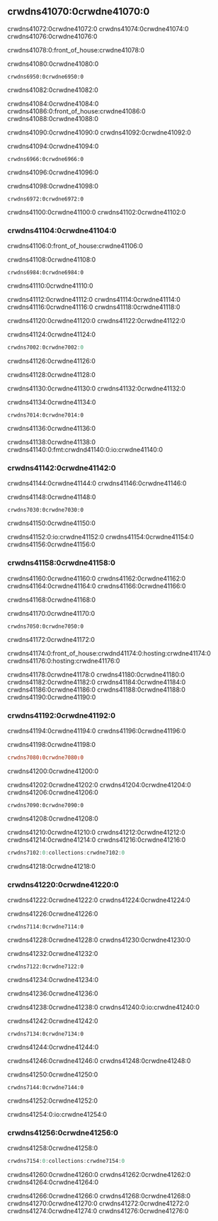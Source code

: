 ## crwdns41070:0crwdne41070:0

crwdns41072:0crwdne41072:0 crwdns41074:0crwdne41074:0 crwdns41076:0crwdne41076:0

crwdns41078:0:front_of_house:crwdne41078:0

<span class="filename">crwdns41080:0crwdne41080:0</span>

```rust,noplayground,test_harness
crwdns6950:0crwdne6950:0
```

<span class="caption">crwdns41082:0crwdne41082:0</span>

crwdns41084:0crwdne41084:0 crwdns41086:0:front_of_house:crwdne41086:0 crwdns41088:0crwdne41088:0

crwdns41090:0crwdne41090:0 crwdns41092:0crwdne41092:0

<span class="filename">crwdns41094:0crwdne41094:0</span>

```rust,noplayground,test_harness,does_not_compile,ignore
crwdns6966:0crwdne6966:0
```

<span class="caption">crwdns41096:0crwdne41096:0</span>

crwdns41098:0crwdne41098:0

```console
crwdns6972:0crwdne6972:0
```

crwdns41100:0crwdne41100:0 crwdns41102:0crwdne41102:0

### crwdns41104:0crwdne41104:0

crwdns41106:0:front_of_house:crwdne41106:0

<span class="filename">crwdns41108:0crwdne41108:0</span>

```rust,noplayground,test_harness
crwdns6984:0crwdne6984:0
```

<span class="caption">crwdns41110:0crwdne41110:0</span>

crwdns41112:0crwdne41112:0 crwdns41114:0crwdne41114:0 crwdns41116:0crwdne41116:0 crwdns41118:0crwdne41118:0

crwdns41120:0crwdne41120:0 crwdns41122:0crwdne41122:0

<span class="filename">crwdns41124:0crwdne41124:0</span>

```rust
crwdns7002:0crwdne7002:0
```

<span class="caption">crwdns41126:0crwdne41126:0</span>

crwdns41128:0crwdne41128:0

crwdns41130:0crwdne41130:0 crwdns41132:0crwdne41132:0

<span class="filename">crwdns41134:0crwdne41134:0</span>

```rust,noplayground
crwdns7014:0crwdne7014:0
```

<span class="caption">crwdns41136:0crwdne41136:0</span>

crwdns41138:0crwdne41138:0 crwdns41140:0:fmt:crwdnd41140:0:io:crwdne41140:0

### crwdns41142:0crwdne41142:0

crwdns41144:0crwdne41144:0 crwdns41146:0crwdne41146:0

<span class="filename">crwdns41148:0crwdne41148:0</span>

```rust,noplayground
crwdns7030:0crwdne7030:0
```

<span class="caption">crwdns41150:0crwdne41150:0</span>

crwdns41152:0:io:crwdne41152:0 crwdns41154:0crwdne41154:0 crwdns41156:0crwdne41156:0

### crwdns41158:0crwdne41158:0

crwdns41160:0crwdne41160:0 crwdns41162:0crwdne41162:0 crwdns41164:0crwdne41164:0 crwdns41166:0crwdne41166:0

crwdns41168:0crwdne41168:0

<span class="filename">crwdns41170:0crwdne41170:0</span>

```rust,noplayground,test_harness
crwdns7050:0crwdne7050:0
```

<span class="caption">crwdns41172:0crwdne41172:0</span>

crwdns41174:0:front_of_house:crwdnd41174:0:hosting:crwdne41174:0 crwdns41176:0:hosting:crwdne41176:0

crwdns41178:0crwdne41178:0 crwdns41180:0crwdne41180:0 crwdns41182:0crwdne41182:0 crwdns41184:0crwdne41184:0 crwdns41186:0crwdne41186:0 crwdns41188:0crwdne41188:0<!-- ignore --> crwdns41190:0crwdne41190:0

### crwdns41192:0crwdne41192:0

crwdns41194:0crwdne41194:0 crwdns41196:0crwdne41196:0

<!-- When updating the version of `rand` used, also update the version of
`rand` used in these files so they all match:
* ch02-00-guessing-game-tutorial.md
* ch14-03-cargo-workspaces.md
-->

<span class="filename">crwdns41198:0crwdne41198:0</span>

```toml
crwdns7080:0crwdne7080:0
```

crwdns41200:0crwdne41200:0

crwdns41202:0crwdne41202:0 crwdns41204:0crwdne41204:0<!-- ignore --> crwdns41206:0crwdne41206:0

```rust,ignore
crwdns7090:0crwdne7090:0
```

crwdns41208:0crwdne41208:0

crwdns41210:0crwdne41210:0 crwdns41212:0crwdne41212:0 crwdns41214:0crwdne41214:0 crwdns41216:0crwdne41216:0

```rust
crwdns7102:0:collections:crwdne7102:0
```

crwdns41218:0crwdne41218:0

### crwdns41220:0crwdne41220:0

crwdns41222:0crwdne41222:0 crwdns41224:0crwdne41224:0

<span class="filename">crwdns41226:0crwdne41226:0</span>

```rust,ignore
crwdns7114:0crwdne7114:0
```

crwdns41228:0crwdne41228:0 crwdns41230:0crwdne41230:0

<span class="filename">crwdns41232:0crwdne41232:0</span>

```rust,ignore
crwdns7122:0crwdne7122:0
```

<span class="caption">crwdns41234:0crwdne41234:0</span>

crwdns41236:0crwdne41236:0

crwdns41238:0crwdne41238:0 crwdns41240:0:io:crwdne41240:0

<span class="filename">crwdns41242:0crwdne41242:0</span>

```rust,noplayground
crwdns7134:0crwdne7134:0
```

<span class="caption">crwdns41244:0crwdne41244:0</span>

crwdns41246:0crwdne41246:0 crwdns41248:0crwdne41248:0

<span class="filename">crwdns41250:0crwdne41250:0</span>

```rust,noplayground
crwdns7144:0crwdne7144:0
```

<span class="caption">crwdns41252:0crwdne41252:0</span>

crwdns41254:0:io:crwdne41254:0

### crwdns41256:0crwdne41256:0

crwdns41258:0crwdne41258:0

```rust
crwdns7154:0:collections:crwdne7154:0
```

crwdns41260:0crwdne41260:0 crwdns41262:0crwdne41262:0 crwdns41264:0crwdne41264:0

crwdns41266:0crwdne41266:0 crwdns41268:0crwdne41268:0<!-- ignore --> crwdns41270:0crwdne41270:0 crwdns41272:0crwdne41272:0 crwdns41274:0crwdne41274:0<!-- ignore -->
crwdns41276:0crwdne41276:0
